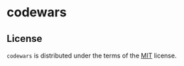 # codewars

## License

`codewars` is distributed under the terms of the [MIT](https://spdx.org/licenses/MIT.html) license.
